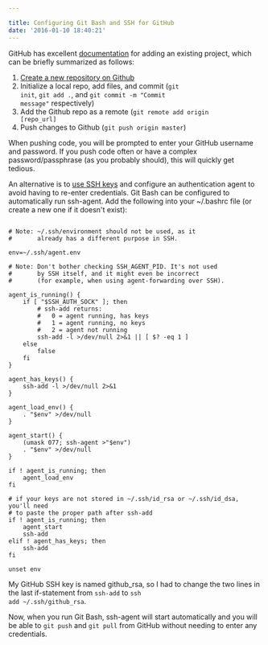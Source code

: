 ```yaml
---

title: Configuring Git Bash and SSH for GitHub
date: '2016-01-10 18:40:21'
---
```


GitHub has excellent [documentation](https://help.github.com/articles/adding-an-existing-project-to-github-using-the-command-line/) for adding an existing project, which can be briefly summarized as follows: 

1. [Create a new repository on Github](https://help.github.com/articles/creating-a-new-repository)
2. Initialize a local repo, add files, and commit (<code>git init</code>, <code>git add .</code>, and <code>git commit -m "Commit message"</code> respectively)
3. Add the Github repo as a remote (<code>git remote add origin [repo_url]</code>
4. Push changes to Github (<code>git push origin master</code>)

When pushing code, you will be prompted to enter your GitHub username and password. If you push code often or have a complex password/passphrase (as you probably should), this will quickly get tedious.

An alternative is to [use SSH keys](https://help.github.com/articles/working-with-ssh-key-passphrases/) and configure an authentication agent to avoid having to re-enter credentials. Git Bash can be configured to automatically run ssh-agent. Add the following into your ~/.bashrc file (or create a new one if it doesn't exist):

<pre><code>
# Note: ~/.ssh/environment should not be used, as it
#       already has a different purpose in SSH.

env=~/.ssh/agent.env

# Note: Don't bother checking SSH_AGENT_PID. It's not used
#       by SSH itself, and it might even be incorrect
#       (for example, when using agent-forwarding over SSH).

agent_is_running() {
    if [ "$SSH_AUTH_SOCK" ]; then
        # ssh-add returns:
        #   0 = agent running, has keys
        #   1 = agent running, no keys
        #   2 = agent not running
        ssh-add -l >/dev/null 2>&1 || [ $? -eq 1 ]
    else
        false
    fi
}

agent_has_keys() {
    ssh-add -l >/dev/null 2>&1
}

agent_load_env() {
    . "$env" >/dev/null
}

agent_start() {
    (umask 077; ssh-agent >"$env")
    . "$env" >/dev/null
}

if ! agent_is_running; then
    agent_load_env
fi

# if your keys are not stored in ~/.ssh/id_rsa or ~/.ssh/id_dsa, you'll need
# to paste the proper path after ssh-add
if ! agent_is_running; then
    agent_start
    ssh-add
elif ! agent_has_keys; then
    ssh-add
fi

unset env
</code></pre>

My GitHub SSH key is named github\_rsa, so I had to change the two lines in the last if-statement from <code>ssh-add</code> to <code>ssh add ~/.ssh/github\_rsa</code>.

Now, when you run Git Bash, ssh-agent will start automatically and you will be able to <code>git push</code> and <code>git pull</code> from GitHub without needing to enter any credentials.
